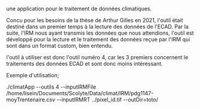 une application pour le traitement de données climatiques.

Concu pour les besoins de la thèse de Arthur Gilles en 2021, l'outil était destiné dans un premier temps à la lecture des données de l'ECAD.
Par la suite, l'IRM nous ayant transmis les données que nous attendions, l'outil est développé pour la lecture et le traitement des données reçue par l'IRM qui sont dans un format custom, bien entendu.

l'outil à utiliser est donc l'outil numéro 4, car les 3 premiers concernent le traitements des données ECAD et sont donc moins intéressant.

Exemple d'utilisation;

./climatApp --outils 4 --inputIRMFile /home/lisein/Documents/Scolyte/Data/climat/IRM/pdg1147-moyTrentenaire.csv --inputIRMRT ../pixel_id.tif --outDir=toto/

